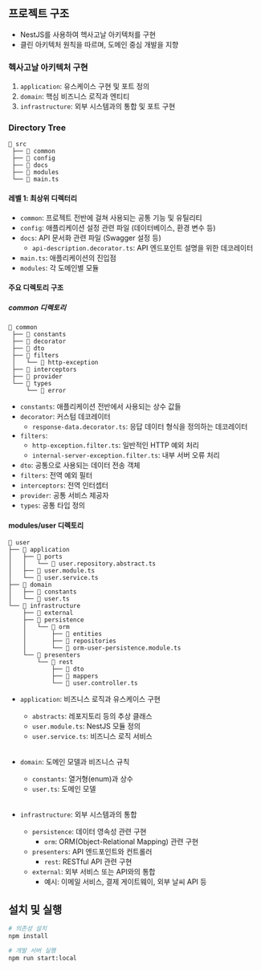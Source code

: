 ## 프로젝트 구조
- NestJS를 사용하여 헥사고날 아키텍처를 구현
- 클린 아키텍처 원칙을 따르며, 도메인 중심 개발을 지향 

### 헥사고날 아키텍처 구현
1. `application`: 유스케이스 구현 및 포트 정의
2. `domain`: 핵심 비즈니스 로직과 엔티티
3. `infrastructure`: 외부 시스템과의 통합 및 포트 구현

<h3>Directory Tree</h3><p>

```plaintext
📁 src
 ├── 📁 common
 ├── 📁 config
 ├── 📁 docs
 ├── 📁 modules
 └── 📄 main.ts
```
<h4> 레벨 1: 최상위 디렉터리 </h4>

- `common`: 프로젝트 전반에 걸쳐 사용되는 공통 기능 및 유틸리티
- `config`: 애플리케이션 설정 관련 파일 (데이터베이스, 환경 변수 등)
- `docs`: API 문서화 관련 파일 (Swagger 설정 등)
  - `api-description.decorator.ts`: API 엔드포인트 설명을 위한 데코레이터
- `main.ts`: 애플리케이션의 진입점
- `modules`: 각 도메인별 모듈



<h4> 주요 디렉토리 구조 </h4>
<h5> common 디렉토리 </h5>

```plaintext
📁 common
 ├── 📁 constants
 ├── 📁 decorator
 ├── 📁 dto
 ├── 📁 filters
 │   └── 📁 http-exception
 ├── 📁 interceptors
 ├── 📁 provider
 └── 📁 types
     └── 📁 error
```

- `constants`: 애플리케이션 전반에서 사용되는 상수 값들
- `decorator`: 커스텀 데코레이터
  - `response-data.decorator.ts`: 응답 데이터 형식을 정의하는 데코레이터
- `filters`:
  - `http-exception.filter.ts`: 일반적인 HTTP 예외 처리
  - `internal-server-exception.filter.ts`: 내부 서버 오류 처리
- `dto`: 공통으로 사용되는 데이터 전송 객체
- `filters`: 전역 예외 필터
- `interceptors`: 전역 인터셉터
- `provider`: 공통 서비스 제공자
- `types`: 공통 타입 정의

#### modules/user 디렉토리
```plaintext
📁 user
├── 📁 application
│   ├── 📁 ports
│   │   └── 📄 user.repository.abstract.ts
│   ├── 📄 user.module.ts
│   └── 📄 user.service.ts
├── 📁 domain
│   ├── 📁 constants
│   └── 📄 user.ts
└── 📁 infrastructure
    ├── 📁 external
    ├── 📁 persistence
    │   └── 📁 orm
    │       ├── 📁 entities
    │       ├── 📁 repositories
    │       └── 📄 orm-user-persistence.module.ts
    └── 📁 presenters
        └── 📁 rest
            ├── 📁 dto
            ├── 📁 mappers
            └── 📄 user.controller.ts
```

- `application`: 비즈니스 로직과 유스케이스 구현
  - `abstracts`: 레포지토리 등의 추상 클래스
  - `user.module.ts`: NestJS 모듈 정의
  - `user.service.ts`: 비즈니스 로직 서비스
  <br>
- `domain`: 도메인 모델과 비즈니스 규칙
  - `constants`: 열거형(enum)과 상수
  <!-- - `events`: 도메인 이벤트 -->
  - `user.ts`: 도메인 모델
   <br>

- `infrastructure`: 외부 시스템과의 통합
  - `persistence`: 데이터 영속성 관련 구현
    - `orm`: ORM(Object-Relational Mapping) 관련 구현 
  - `presenters`: API 엔드포인트와 컨트롤러
    - `rest`: RESTful API 관련 구현
  - `external`: 외부 서비스 또는 API와의 통합
    - 예시: 이메일 서비스, 결제 게이트웨이, 외부 날씨 API 등


## 설치 및 실행
```bash
# 의존성 설치
npm install

# 개발 서버 실행
npm run start:local
```
